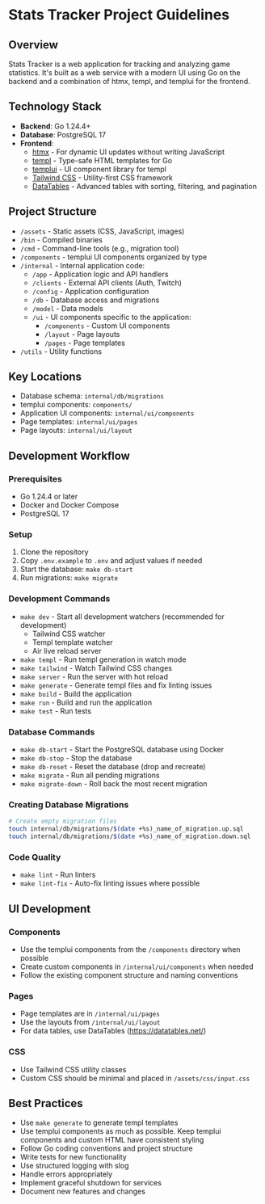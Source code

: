 # Stats Tracker Project Guidelines

## Overview
Stats Tracker is a web application for tracking and analyzing game statistics. It's built as a web service with a modern UI using Go on the backend and a combination of htmx, templ, and templui for the frontend.

## Technology Stack
- **Backend**: Go 1.24.4+
- **Database**: PostgreSQL 17
- **Frontend**:
  - [htmx](https://htmx.org/) - For dynamic UI updates without writing JavaScript
  - [templ](https://github.com/a-h/templ) - Type-safe HTML templates for Go
  - [templui](https://github.com/axzilla/templui) - UI component library for templ
  - [Tailwind CSS](https://tailwindcss.com/) - Utility-first CSS framework
  - [DataTables](https://datatables.net/) - Advanced tables with sorting, filtering, and pagination

## Project Structure
- `/assets` - Static assets (CSS, JavaScript, images)
- `/bin` - Compiled binaries
- `/cmd` - Command-line tools (e.g., migration tool)
- `/components` - templui UI components organized by type
- `/internal` - Internal application code:
  - `/app` - Application logic and API handlers
  - `/clients` - External API clients (Auth, Twitch)
  - `/config` - Application configuration
  - `/db` - Database access and migrations
  - `/model` - Data models
  - `/ui` - UI components specific to the application:
    - `/components` - Custom UI components
    - `/layout` - Page layouts
    - `/pages` - Page templates
- `/utils` - Utility functions

## Key Locations
- Database schema: `internal/db/migrations`
- templui components: `components/`
- Application UI components: `internal/ui/components`
- Page templates: `internal/ui/pages`
- Page layouts: `internal/ui/layout`

## Development Workflow

### Prerequisites
- Go 1.24.4 or later
- Docker and Docker Compose
- PostgreSQL 17

### Setup
1. Clone the repository
2. Copy `.env.example` to `.env` and adjust values if needed
3. Start the database: `make db-start`
4. Run migrations: `make migrate`

### Development Commands
- `make dev` - Start all development watchers (recommended for development)
  - Tailwind CSS watcher
  - Templ template watcher
  - Air live reload server
- `make templ` - Run templ generation in watch mode
- `make tailwind` - Watch Tailwind CSS changes
- `make server` - Run the server with hot reload
- `make generate` - Generate templ files and fix linting issues
- `make build` - Build the application
- `make run` - Build and run the application
- `make test` - Run tests

### Database Commands
- `make db-start` - Start the PostgreSQL database using Docker
- `make db-stop` - Stop the database
- `make db-reset` - Reset the database (drop and recreate)
- `make migrate` - Run all pending migrations
- `make migrate-down` - Roll back the most recent migration

### Creating Database Migrations
```bash
# Create empty migration files
touch internal/db/migrations/$(date +%s)_name_of_migration.up.sql
touch internal/db/migrations/$(date +%s)_name_of_migration.down.sql
```

### Code Quality
- `make lint` - Run linters
- `make lint-fix` - Auto-fix linting issues where possible

## UI Development

### Components
- Use the templui components from the `/components` directory when possible
- Create custom components in `/internal/ui/components` when needed
- Follow the existing component structure and naming conventions

### Pages
- Page templates are in `/internal/ui/pages`
- Use the layouts from `/internal/ui/layout`
- For data tables, use DataTables (https://datatables.net/)

### CSS
- Use Tailwind CSS utility classes
- Custom CSS should be minimal and placed in `/assets/css/input.css`

## Best Practices
- Use `make generate` to generate templ templates
- Use templui components as much as possible. Keep templui components and custom HTML have consistent styling
- Follow Go coding conventions and project structure
- Write tests for new functionality
- Use structured logging with slog
- Handle errors appropriately
- Implement graceful shutdown for services
- Document new features and changes
